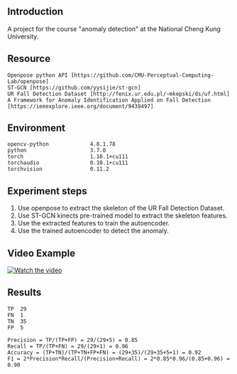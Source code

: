 ## Introduction

A project for the course "anomaly detection" at the National Cheng Kung University.

## Resource
```
Openpose python API [https://github.com/CMU-Perceptual-Computing-Lab/openpose]
ST-GCN [https://github.com/yysijie/st-gcn]
UR Fall Detection Dataset [http://fenix.ur.edu.pl/~mkepski/ds/uf.html]
A Framework for Anomaly Identification Applied on Fall Detection [https://ieeexplore.ieee.org/document/9439497]
```


## Environment
```
opencv-python             4.8.1.78      
python                    3.7.0          
torch                     1.10.1+cu111       
torchaudio                0.10.1+cu111         
torchvision               0.11.2            
```

## Experiment steps

1. Use openpose to extract the skeleton of the UR Fall Detection Dataset.
1. Use ST-GCN kinects pre-trained model to extract the skeleton features.
1. Use the extracted features to train the autoencoder.
1. Use the trained autoencoder to detect the anomaly.

## Video Example

[![Watch the video](https://img.youtube.com/vi/-YKewWzZIZY/0.jpg)](https://www.youtube.com/watch?v=-YKewWzZIZY)

## Results
```
TP	29
FN	1
TN	35
FP	5

Precision = TP/(TP+FP) = 29/(29+5) = 0.85
Recall = TP/(TP+FN) = 29/(29+1) = 0.96
Accuracy = (TP+TN)/(TP+TN+FP+FN) = (29+35)/(29+35+5+1) = 0.92
F1 = 2*Precision*Recall/(Precision+Recall) = 2*0.85*0.96/(0.85+0.96) = 0.90
```


